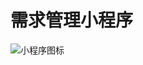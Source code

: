 # 需求管理小程序
![小程序图标](https://636f-com-proj-154312-1259780485.tcb.qcloud.la/images/%E9%9C%80%E6%B1%82%E7%AE%A1%E7%90%86%E5%B0%8F%E7%A8%8B%E5%BA%8F%E5%9B%BE%E6%A0%87_b_%E7%94%BB%E6%9D%BF%201.png?sign=2d0ae90a6db40ba4c0192a2df4b526bf&t=1581051705)